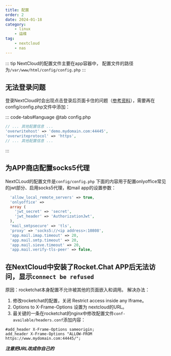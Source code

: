 ```yaml
---
title: 配置
order: 2
date: 2024-01-18
category:
    - linux
    - 运维
tag:
    - nextcloud
    - nas
---
```


::: tip
NextCloud的配置文件主要在app容器中， 配置文件的路径为`/var/www/html/config/config.php`
:::

## 无法登录问题

登录NextCloud时会出现点击登录后页面卡住的问题（[参考资料](https://crossrt.me/fix-nextcloud-login-form-content-security-policy-issue/)），需要再在config/config.php文件中添加：

::: code-tabs#language
@tab config.php

```php
// ... 其他配置信息 ...
'overwritehost' => 'demo.mydomain.com:44445',
'overwriteprotocol' => 'https',
// ... 其他配置信息 ...
```

:::

## 为APP商店配置socks5代理

NextCLoud的配置文件是`config/config.php`
下面的内容用于配置onlyoffice常见的jwt部分、启用socks5代理，和mail app的设置参数：

```php
  'allow_local_remote_servers' => true,
  'onlyoffice' =>
  array (
    'jwt_secret' => 'secret',
    'jwt_header' => 'AuthorizationJwt',
  ),
  'mail_smtpsecure' => 'tls',
  'proxy' => 'socks5://<ip address>:10808',
  'app.mail.imap.timeout' => 20,
  'app.mail.smtp.timeout' => 20,
  'app.mail.sieve.timeout' => 20,
  'app.mail.verify-tls-peer' => false,
```

## 在NextCloud中安装了Rocket.Chat APP后无法访问，显示`connect be refused`

原因：rocketchat本身配置不允许被其他的页面嵌入和调用。
解决办法：

1. 修改rocketchat的配置，关闭 Restrict access inside any Iframe。
1. Options to X-Frame-Options 设置为 nextcloud的URL。
1. 最关键的一条在rocketchat的nginx中修改配置文件`conf-available/headers.conf`添加内容：

```nginx
#add_header X-Frame-Options sameorigin;
add_header X-Frame-Options "ALLOW-FROM https://www.mydomain.com:44445/";
```

***注意把URL改成你自己的***
